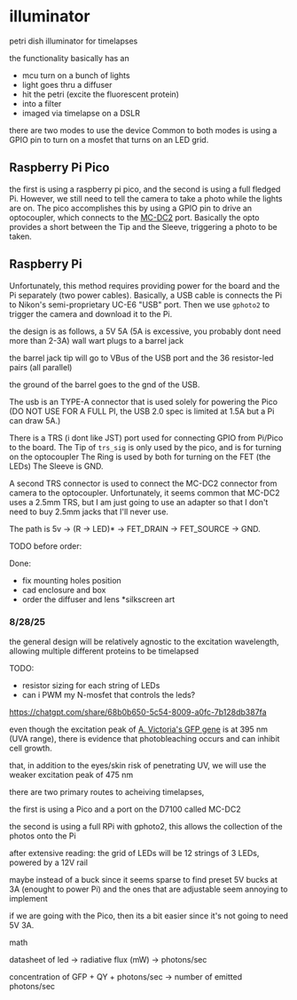 # illuminator


petri dish illuminator for timelapses 

the functionality basically has an 
* mcu turn on a bunch of lights
* light goes thru a diffuser
* hit the petri (excite the fluorescent protein)
* into a filter 
* imaged via timelapse on a DSLR 

there are two modes to use the device
Common to both modes is using a GPIO pin to turn on a mosfet that turns on an LED grid. 

## Raspberry Pi Pico 
the first is using a raspberry pi pico, and the second is using a full fledged Pi. 
However, we still need to tell the camera to take a photo while the lights are on. 
The pico accomplishes this by using a GPIO pin to drive an optocoupler, which connects to the [MC-DC2](https://www.dslrbodies.com/cameras/general-nikon-camera-info/nikon-mc-dc2-connector-pin.html) port. 
Basically the opto provides a short between the Tip and the Sleeve, triggering a photo to be taken.

## Raspberry Pi 
Unfortunately, this method requires providing power for the board and the Pi separately (two power cables). 
Basically, a USB cable is connects the Pi to Nikon's semi-proprietary UC-E6 "USB" port. 
Then we use `gphoto2` to trigger the camera and download it to the Pi.


the design is as follows, a 5V 5A (5A is excessive, you probably dont need more than 2-3A) wall wart plugs to a barrel jack

the barrel jack tip will go to VBus of the USB port and the 36 resistor-led pairs (all parallel)

the ground of the barrel goes to the gnd of the USB. 

The usb is an TYPE-A connector that is used solely for powering the Pico (DO NOT USE FOR A FULL PI, the USB 2.0 spec is limited at 1.5A but a Pi can draw 5A.)

There is a TRS (i dont like JST) port used for connecting GPIO from Pi/Pico to the board.
The Tip of `trs_sig` is only used by the pico, and is for turning on the optocoupler
The Ring is used by both for turning on the FET (the LEDs)
The Sleeve is GND. 

A second TRS connector is used to connect the MC-DC2 connector from camera to the optocoupler. Unfortunately, it seems common that MC-DC2 uses a 2.5mm TRS, but I am just going to use an adapter so that I don't need to buy 2.5mm jacks that I'll never use. 

The path is 5v -> (R -> LED)* -> FET_DRAIN -> FET_SOURCE -> GND.

TODO before order:


Done:
* fix mounting holes position
* cad enclosure and box 
* order the diffuser and lens
*silkscreen art 

### 8/28/25 

the general design will be relatively agnostic to the excitation wavelength, 
allowing multiple different proteins to be timelapsed 

TODO:
- resistor sizing for each string of LEDs
- can i PWM my N-mosfet that controls the leds? 

https://chatgpt.com/share/68b0b650-5c54-8009-a0fc-7b128db387fa


even though the excitation peak of [A. Victoria's GFP gene](https://www.fpbase.org/protein/avgfp/) is at 395 nm (UVA range), 
there is evidence that photobleaching occurs and can inhibit cell growth.

that, in addition to the eyes/skin risk of penetrating UV, we will use the weaker excitation peak of 
475 nm 


there are two primary routes to acheiving timelapses, 

the first is using a Pico and a port on the D7100 called MC-DC2 

the second is using a full RPi with gphoto2, this allows the collection of the photos onto the Pi


after extensive reading: the grid of LEDs will be 12 strings of 3 LEDs, powered by a 12V rail

maybe instead of a buck since it seems sparse to find preset 5V bucks at 3A (enought to power Pi)
and the ones that are adjustable seem annoying to implement

if we are going with the Pico, then its a bit easier since it's not going to need 5V 3A.


math

datasheet of led -> radiative flux (mW) -> photons/sec

concentration of GFP + QY + photons/sec -> number of emitted photons/sec 

